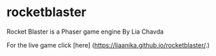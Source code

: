 # rocketblaster
Rocket Blaster is a Phaser game engine By Lia Chavda

For the live game click [here] (https://liaanika.github.io/rocketblaster/.)
